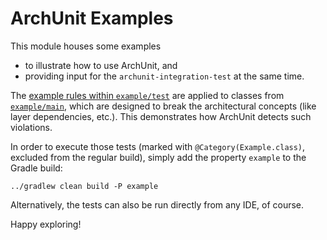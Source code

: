 # ArchUnit Examples

This module houses some examples
* to illustrate how to use ArchUnit, and
* providing input for the `archunit-integration-test` at the same time.

The [example rules within `example/test`](src/test/java/com/tngtech/archunit/exampletest)
are applied to classes from [`example/main`](src/main/java/com/tngtech/archunit/example/),
which are designed to break the architectural concepts (like layer dependencies, etc.).
This demonstrates how ArchUnit detects such violations.

In order to execute those tests (marked with `@Category(Example.class)`, excluded from the regular build),
simply add the property `example` to the Gradle build:
```
../gradlew clean build -P example
```

Alternatively, the tests can also be run directly from any IDE, of course.

Happy exploring!
